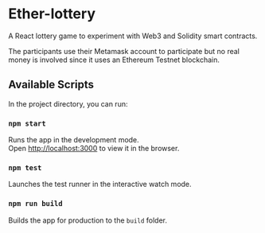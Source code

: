 # Ether-lottery

A React lottery game to experiment with Web3 and Solidity smart contracts.

The participants use their Metamask account to participate but no real money is involved since it uses an Ethereum Testnet blockchain.

## Available Scripts

In the project directory, you can run:

### `npm start`

Runs the app in the development mode.\
Open [http://localhost:3000](http://localhost:3000) to view it in the browser.

### `npm test`

Launches the test runner in the interactive watch mode.

### `npm run build`

Builds the app for production to the `build` folder.